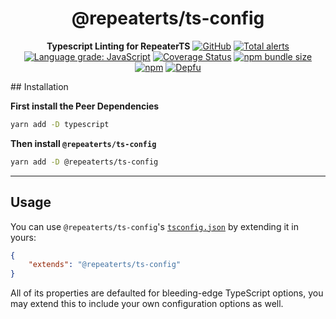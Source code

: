 <div align="center">

# @repeaterts/ts-config

**Typescript Linting for RepeaterTS**
[![GitHub](https://img.shields.io/github/license/RepeaterTS/utilities)](https://github.com/RepeaterTS/utilities/blob/master/LICENSE)
[![Total alerts](https://img.shields.io/lgtm/alerts/g/RepeaterTS/utilities.svg?logo=lgtm&logoWidth=18)](https://lgtm.com/projects/g/RepeaterTS/utilities/alerts/)
[![Language grade: JavaScript](https://img.shields.io/lgtm/grade/javascript/g/RepeaterTS/utilities.svg?logo=lgtm&logoWidth=18)](https://lgtm.com/projects/g/RepeaterTS/utilities/context:javascript)
[![Coverage Status](https://coveralls.io/repos/github/RepeaterTS/utilities/badge.svg?branch=master)](https://coveralls.io/github/RepeaterTS/utilities?branch=master)
[![npm bundle size](https://img.shields.io/bundlephobia/min/@repeaterts/ts-config?logo=webpack&style=flat-square)](https://bundlephobia.com/result?p=@repeaterts/ts-config)
[![npm](https://img.shields.io/npm/v/@repeaterts/ts-config?color=crimson&logo=npm&style=flat-square)](https://www.npmjs.com/package/@repeaterts/ts-config)
[![Depfu](https://badges.depfu.com/badges/2e8e81048dc864df5ec92b047f57ef94/count.svg)](https://depfu.com/github/RepeaterTS/utilities?project_id=21650)

</div>
## Installation

**First install the Peer Dependencies**

```sh
yarn add -D typescript
```

**Then install `@repeaterts/ts-config`**

```sh
yarn add -D @repeaterts/ts-config
```

---

## Usage

You can use `@repeaterts/ts-config`'s
[`tsconfig.json`](/tsconfig.json) by extending it in yours:

```json
{
	"extends": "@repeaterts/ts-config"
}
```

All of its properties are defaulted for bleeding-edge TypeScript options, you may extend this to include your own
configuration options as well.
